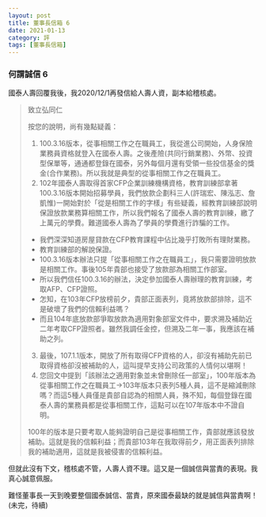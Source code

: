 ```yaml
---
layout: post
title: 董事長信箱 6
date: 2021-01-13
category: 評
tags: [董事長信箱]
---
```


### 何謂誠信 6

國泰人壽回覆我後，我2020/12/1再發信給人壽人資，副本給稽核處。


> 致立弘同仁
> 
> 按您的說明，尚有幾點疑義：
> 1. 100.3.16版本，從事相關工作之在職員工，我從進公司開始，人身保險業務員資格就登入在國泰人壽。之後產險(共同行銷業務)、外幣、投資型保單等，通通都登錄在國泰，另外每個月還有受領一些投信基金的獎金(合作業務)。所以我就是典型的從事相關工作之在職員工。
> 2. 102年國泰人壽取得首家CFP企業訓練機構資格，教育訓練部拿著100.3.16版本開始招募學員，我們放款企劃科三人(許瑞宏、陳泓志、詹凱惟)一開始對於「從是相關工作的字樣」有些疑義，經教育訓練部說明保證放款業務算相關工作，所以我們報名了國泰人壽的教育訓練，繳了上萬元的學費。難道國泰人壽為了學員的學費進行詐騙的工作。
>   - 我們深深知道房屋貸款在CFP教育課程中佔比幾乎打敗所有理財業務。
>   - 教育訓練部的解說保證。
>   - 100.3.16版本辦法只提「從事相關工作之在職員工」，我只需要證明放款是相關工作。事後105年貴部也接受了放款部為相關工作部室。
>   - 所以我們信任100.3.16的辦法，決定參加國泰人壽辦理的教育訓練，考取AFP、CFP證照。
>   - 怎知，在103年CFP放榜前夕，貴部正面表列，竟將放款部排除，這不是破壞了我們的信賴利益嗎？
>   - 而且104年底放款部爭取放款為適用對象部室文件中，要求溯及補助近二年考取CFP證照者。雖然我調任金控，但溯及二年一事，我應該在補助之列。
> 3. 最後，107.1.1版本，開放了所有取得CFP資格的人，卻沒有補助先前已取得資格卻沒被補助的人，這叫提早支持公司政策的人情何以堪啊！
> 4. 您回文中提到「該辦法之適用對象並未曾刪除任一部室」，100年版本為從事相關工作之在職員工→103年版本只表列5種人員，這不是縮減刪除嗎？而這5種人員僅是貴部自認為的相關人員，殊不知，每個登錄在國泰人壽的業務員都是從事相關工作，這點可以在107年版本中不證自明。
> 
> 100年的版本是只要考取人能夠證明自己是從事相關工作，貴部就應該發放補助。這就是我的信賴利益；而貴部103年在我取得前夕，用正面表列排除我的補助適用，這就是我被侵害的信賴利益。


但就此沒有下文，稽核處不管，人壽人資不理。這又是一個誠信與當責的表現。我真心誠意佩服。

難怪董事長一天到晚要整個國泰誠信、當責，原來國泰最缺的就是誠信與當責啊！(未完，待續)

